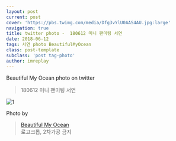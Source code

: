 ```yaml
---
layout: post
current: post
cover: 'https://pbs.twimg.com/media/Dfg3vYlU0AAS4AU.jpg:large'
navigation: true
title: twitter photo -  180612 미니 팬미팅 서연
date: 2018-06-12
tags: 서연 photo BeautifulMyOcean
class: post-template
subclass: 'post tag-photo'
author: imreplay
---
```


 
Beautiful My Ocean photo on twitter

> 180612 미니 팬미팅 서연



![1](https://pbs.twimg.com/media/Dfg3vYlU0AAS4AU.jpg:large)

Photo by
> [Beautiful My Ocean](https://twitter.com/BMO_fromis)  
로고크롭, 2차가공 금지

